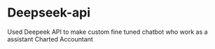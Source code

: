 # Deepseek-api
Used Deepeek API to make custom fine tuned chatbot who work as a assistant Charted Accountant
